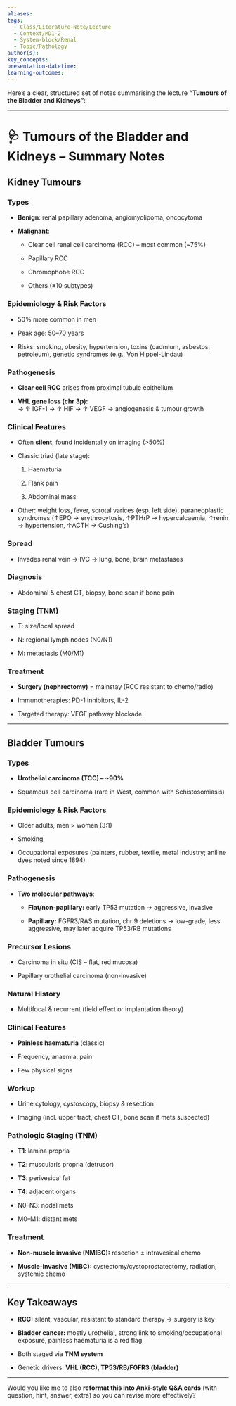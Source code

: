 ```yaml
---
aliases:
tags:
  - Class/Literature-Note/Lecture
  - Context/MD1-2
  - System-block/Renal
  - Topic/Pathology
author(s):
key_concepts:
presentation-datetime:
learning-outcomes:
---
```


Here’s a clear, structured set of notes summarising the lecture **“Tumours of the Bladder and Kidneys”**:

---

# 🩺 Tumours of the Bladder and Kidneys – Summary Notes

## Kidney Tumours

### Types

- **Benign**: renal papillary adenoma, angiomyolipoma, oncocytoma
    
- **Malignant**:
    
    - Clear cell renal cell carcinoma (RCC) – most common (~75%)
        
    - Papillary RCC
        
    - Chromophobe RCC
        
    - Others (≥10 subtypes)
        

### Epidemiology & Risk Factors

- 50% more common in men
    
- Peak age: 50–70 years
    
- Risks: smoking, obesity, hypertension, toxins (cadmium, asbestos, petroleum), genetic syndromes (e.g., Von Hippel-Lindau)
    

### Pathogenesis

- **Clear cell RCC** arises from proximal tubule epithelium
    
- **VHL gene loss (chr 3p):**  
    → ↑ IGF-1 → ↑ HIF → ↑ VEGF → angiogenesis & tumour growth
    

### Clinical Features

- Often **silent**, found incidentally on imaging (>50%)
    
- Classic triad (late stage):
    
    1. Haematuria
        
    2. Flank pain
        
    3. Abdominal mass
        
- Other: weight loss, fever, scrotal varices (esp. left side), paraneoplastic syndromes (↑EPO → erythrocytosis, ↑PTHrP → hypercalcaemia, ↑renin → hypertension, ↑ACTH → Cushing’s)
    

### Spread

- Invades renal vein → IVC → lung, bone, brain metastases
    

### Diagnosis

- Abdominal & chest CT, biopsy, bone scan if bone pain
    

### Staging (TNM)

- T: size/local spread
    
- N: regional lymph nodes (N0/N1)
    
- M: metastasis (M0/M1)
    

### Treatment

- **Surgery (nephrectomy)** = mainstay (RCC resistant to chemo/radio)
    
- Immunotherapies: PD-1 inhibitors, IL-2
    
- Targeted therapy: VEGF pathway blockade
    

---

## Bladder Tumours

### Types

- **Urothelial carcinoma (TCC) – ~90%**
    
- Squamous cell carcinoma (rare in West, common with Schistosomiasis)
    

### Epidemiology & Risk Factors

- Older adults, men > women (3:1)
    
- Smoking
    
- Occupational exposures (painters, rubber, textile, metal industry; aniline dyes noted since 1894)
    

### Pathogenesis

- **Two molecular pathways**:
    
    - **Flat/non-papillary:** early TP53 mutation → aggressive, invasive
        
    - **Papillary:** FGFR3/RAS mutation, chr 9 deletions → low-grade, less aggressive, may later acquire TP53/RB mutations
        

### Precursor Lesions

- Carcinoma in situ (CIS – flat, red mucosa)
    
- Papillary urothelial carcinoma (non-invasive)
    

### Natural History

- Multifocal & recurrent (field effect or implantation theory)
    

### Clinical Features

- **Painless haematuria** (classic)
    
- Frequency, anaemia, pain
    
- Few physical signs
    

### Workup

- Urine cytology, cystoscopy, biopsy & resection
    
- Imaging (incl. upper tract, chest CT, bone scan if mets suspected)
    

### Pathologic Staging (TNM)

- **T1**: lamina propria
    
- **T2**: muscularis propria (detrusor)
    
- **T3**: perivesical fat
    
- **T4**: adjacent organs
    
- N0–N3: nodal mets
    
- M0–M1: distant mets
    

### Treatment

- **Non-muscle invasive (NMIBC):** resection ± intravesical chemo
    
- **Muscle-invasive (MIBC):** cystectomy/cystoprostatectomy, radiation, systemic chemo
    

---

## Key Takeaways

- **RCC:** silent, vascular, resistant to standard therapy → surgery is key
    
- **Bladder cancer:** mostly urothelial, strong link to smoking/occupational exposure, painless haematuria is a red flag
    
- Both staged via **TNM system**
    
- Genetic drivers: **VHL (RCC), TP53/RB/FGFR3 (bladder)**
    

---

Would you like me to also **reformat this into Anki-style Q&A cards** (with question, hint, answer, extra) so you can revise more effectively?





